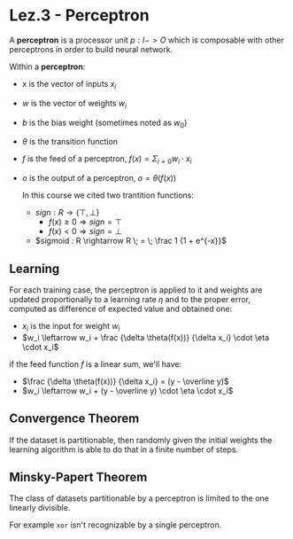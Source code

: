 # Lez.3 - Perceptron

A **perceptron** is a processor unit $p : I -> O$ which is composable with other perceptrons in order to build neural network.

Within a **perceptron**:
- x is the vector of inputs $x_i$
- $w$ is the vector of weights $w_i$
- $b$ is the bias weight (sometimes noted as $w_0$)
- $\theta$ is the transition function
- $f$ is the feed of a perceptron, $f(x) = \Sigma_{i=0} w_i \cdot x_i$
- $o$ is the output of a perceptron, $o = \theta(f(x))$

  In this course we cited two trantition functions:
  - $sign : R \rightarrow \{\top, \bot\}$
      - $f(x) \geq 0 \Rightarrow sign = \top$
      - $f(x) < 0 \Rightarrow sign = \bot$
  - $sigmoid : R \rightarrow R \; = \; \frac 1 {1 + e^{-x}}$

## Learning

For each training case, the perceptron is applied to it and weights are updated proportionally to a learning rate $\eta$ and to the proper error, computed as difference of expected value and obtained one:

- $x_i$ is the input for weight $w_i$
- $w_i \leftarrow w_i + \frac {\delta \theta(f(x))} {\delta x_i} \cdot \eta \cdot x_i$

if the feed function $f$ is a linear sum, we'll have:
- $\frac {\delta \theta(f(x))} {\delta x_i} = (y - \overline y)$
- $w_i \leftarrow w_i + (y - \overline y) \cdot \eta \cdot x_i$

## Convergence Theorem

If the dataset is partitionable, then randomly given the initial weights the learning algorithm is able to do that in a finite number of steps.

## Minsky-Papert Theorem

The class of datasets partitionable by a perceptron is limited to the one linearly divisible.

For example `xor` isn't recognizable by a single perceptron.
